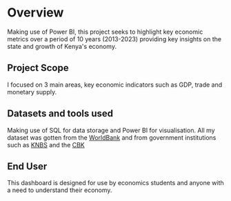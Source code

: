 # Overview
Making use of Power BI, this project seeks to highlight key economic metrics over a period of 10 years (2013-2023) providing key insights on the state and growth of Kenya's economy.

## Project Scope
I focused on 3 main areas, key economic indicators such as GDP, trade and monetary supply.

## Datasets and tools used
Making use of SQL for data storage and Power BI for visualisation. All my dataset was gotten from the [WorldBank](https://data.worldbank.org/country/kenya) and from government institutions such as [KNBS](https://www.knbs.or.ke/) and the [CBK](https://www.centralbank.go.ke/)

## End User
This dashboard is designed for use by economics students and anyone with a need to understand their economy.
